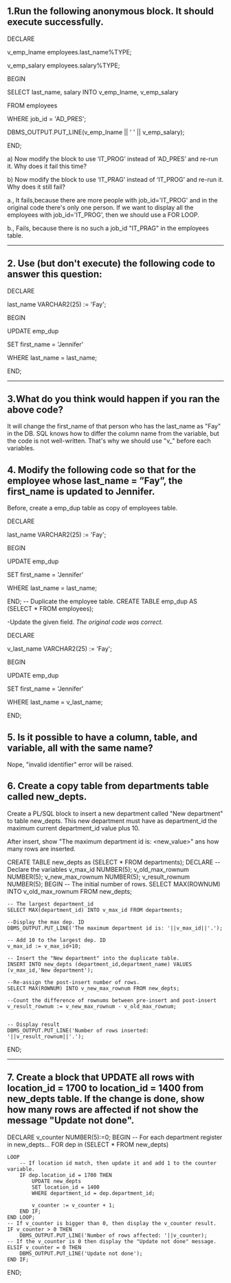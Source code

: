 ## 1.Run the following anonymous block. It should execute successfully.

DECLARE

v_emp_lname employees.last_name%TYPE;

v_emp_salary employees.salary%TYPE;

BEGIN

SELECT last_name, salary INTO v_emp_lname, v_emp_salary

FROM employees

WHERE job_id = 'AD_PRES';

DBMS_OUTPUT.PUT_LINE(v_emp_lname || ' ' || v_emp_salary);

END;

a) Now modify the block to use ‘IT_PROG’ instead of ‘AD_PRES’ and re-run it. Why does it fail this time?

b) Now modify the block to use ‘IT_PRAG’ instead of ‘IT_PROG’ and re-run it. Why does it still fail?

a., It fails,because there are more people with job_id='IT_PROG' and in the original code there's only one person. If we want to display all the employees with job_id='IT_PROG', then we should use a FOR LOOP.


b., Fails, because there is no such a job_id "IT_PRAG" in the employees table.

---

## 2. Use (but don't execute) the following code to answer this question:

DECLARE

last_name VARCHAR2(25) := 'Fay';

BEGIN

UPDATE emp_dup

SET first_name = 'Jennifer'

WHERE last_name = last_name;

END;

---

## 3.What do you think would happen if you ran the above code?

It will change the first_name of that person who has the last_name as "Fay" in the DB. SQL knows how to differ the column name from the variable, but the code is not well-written. That's why we should use "v_" before each variables.

## 4. Modify the following code so that for the employee whose last_name = ”Fay”, the first_name is updated to Jennifer.

Before, create a emp_dup table as copy of employees table.

DECLARE

last_name VARCHAR2(25) := 'Fay';

BEGIN

UPDATE emp_dup

SET first_name = 'Jennifer'

WHERE last_name = last_name;

END;
-- Duplicate the employee table.
CREATE TABLE emp_dup AS (SELECT * FROM employees);

-Update the given field. *The original code was correct.*

DECLARE

v_last_name VARCHAR2(25) := 'Fay';

BEGIN

UPDATE emp_dup

SET first_name = 'Jennifer'

WHERE last_name = v_last_name;

END;

## 5. Is it possible to have a column, table, and variable, all with the same name?

Nope, "invalid identifier" error will be raised.

## 6. Create a copy table from departments table called new_depts.

Create a PL/SQL block to insert a new department called "New department" to table new_depts. This new department must have as department_id the maximum current department_id value plus 10.

After insert, show "The maximum department id is: <new_value>" ans how many rows are inserted.

CREATE TABLE new_depts as (SELECT * FROM departments);
DECLARE
    --Declare the variables
    v_max_id NUMBER(5);
    v_old_max_rownum NUMBER(5);
    v_new_max_rownum NUMBER(5);
    v_result_rownum NUMBER(5);
BEGIN
    -- The initial number of rows.
    SELECT MAX(ROWNUM) INTO v_old_max_rownum FROM new_depts;

    -- The largest department_id
    SELECT MAX(department_id) INTO v_max_id FROM departments;
    
    --Display the max dep. ID    
    DBMS_OUTPUT.PUT_LINE('The maximum department id is: '||v_max_id||'.');
    
    -- Add 10 to the largest dep. ID
    v_max_id := v_max_id+10;

    -- Insert the "New department" into the duplicate table.
    INSERT INTO new_depts (department_id,department_name) VALUES (v_max_id,'New department');

    --Re-assign the post-insert number of rows.
    SELECT MAX(ROWNUM) INTO v_new_max_rownum FROM new_depts;
    
    --Count the difference of rownums between pre-insert and post-insert
    v_result_rownum := v_new_max_rownum - v_old_max_rownum;


    -- Display result
    DBMS_OUTPUT.PUT_LINE('Number of rows inserted: '||v_result_rownum||'.');

END;

---

## 7. Create a block that UPDATE all rows with location_id = 1700 to location_id = 1400 from new_depts table. If the change is done, show how many rows are affected if not show the message "Update not done".

DECLARE
    v_counter NUMBER(5):=0;
BEGIN
    -- For each department register in new_depts...
    FOR dep in (SELECT * FROM new_depts)


    LOOP
        -- If location id match, then update it and add 1 to the counter variable.
        IF dep.location_id = 1700 THEN
            UPDATE new_depts
            SET location_id = 1400
            WHERE department_id = dep.department_id;
            
            v_counter := v_counter + 1;
        END IF;
    END LOOP;
    -- If v_counter is bigger than 0, then display the v_counter result.
    IF v_counter > 0 THEN
        DBMS_OUTPUT.PUT_LINE('Number of rows affected: '||v_counter);
    -- If the v_counter is 0 then display the "Update not done" message.
    ELSIF v_counter = 0 THEN
        DBMS_OUTPUT.PUT_LINE('Update not done');
    END IF;
END;

